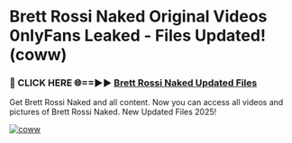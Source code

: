 # Brett Rossi Naked Original Videos 0nlyFans Leaked - Files Updated! (coww)

<h3>🔴 CLICK HERE 🌐==►► <a href="https://tinyurl.com/yckcrads" rel="nofollow">Brett Rossi Naked Updated Files</a></h3>

Get Brett Rossi Naked and all content. Now you can access all videos and pictures of Brett Rossi Naked. New Updated Files 2025!

[![coww](https://i.imgur.com/hpKpOFt.gif)](https://tinyurl.com/yckcrads)
